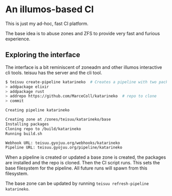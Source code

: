# An illumos-based CI

This is just my ad-hoc, fast CI platform.

The base idea is to abuse zones and ZFS to provide very fast and furious experience.

## Exploring the interface

The interface is a bit reminiscent of zoneadm and other illumos interactive cli tools.
teisuu has the server and the cli tool.

```sh
$ teisuu create-pipeline katarineko  # Creates a pipeline with two packages, this will initialize the zone
> addpackage elixir
> addpackage rust
> addrepo https://github.com/MarceColl/katarineko  # repo to clone
> commit

Creating pipeline katarineko

Creating zone at /zones/teisuu/katarineko/base
Installing packages
Cloning repo to /build/katarineko
Running build.sh

Webhook URL: teisuu.gyojuu.org/webhooks/katarineko
Pipeline URL: teisuu.gyojuu.org/pipeline/katarineko
```

When a pipeline is created or updated a base zone is created, the packages are installed and the repo
is cloned. Then the CI script runs. This sets the base filesystem for the pipeline. All future
runs will spawn from this filesystem.

The base zone can be updated by running `teisuu refresh-pipeline katarineko`.
